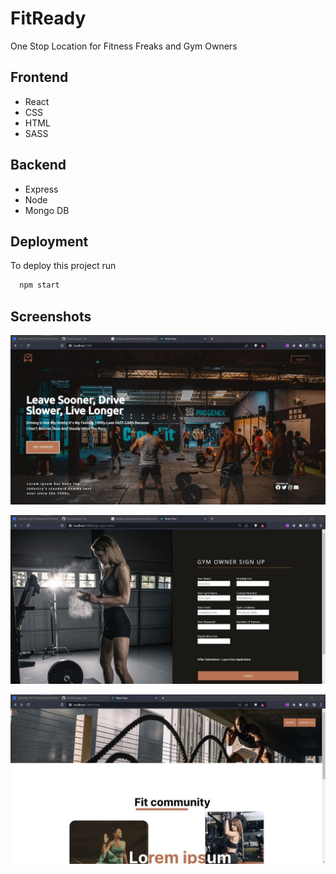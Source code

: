 
# FitReady

One Stop Location for Fitness Freaks and Gym Owners


## Frontend 
  - React
  - CSS
  - HTML
  - SASS
   
## Backend
- Express
- Node 
- Mongo DB




## Deployment

To deploy this project run

```bash
  npm start
```


## Screenshots

![App Screenshot](https://github.com/rebantac/gym_site/blob/main/client/src/screenshot/1.jpg?raw=true)


![App Screenshot](https://github.com/rebantac/gym_site/blob/main/client/src/screenshot/2.jpg?raw=true)

![App Screenshot](https://github.com/rebantac/gym_site/blob/main/client/src/screenshot/4.jpg?raw=true)





